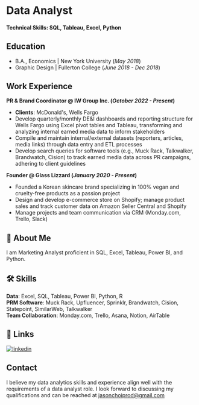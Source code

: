 # Data Analyst

#### Technical Skills: SQL, Tableau, Excel, Python

## Education
- B.A., Economics | New York University (_May 2018_)
- Graphic Design | Fullerton College (_June 2018 - Dec 2018_)

## Work Experience
**PR & Brand Coordinator @ IW Group Inc. (_October 2022 - Present_)**
- **Clients**: McDonald's, Wells Fargo
- Develop quarterly/monthly DE&I dashboards and reporting structure for Wells Fargo using Excel pivot tables and Tableau, transforming and analyzing internal earned media data to inform stakeholders
- Compile and maintain internal/external datasets (reporters, articles, media links) through data entry and ETL processes
- Develop search queries for software tools (e.g., Muck Rack, Talkwalker, Brandwatch, Cision) to track earned media data across PR campaigns, adhering to client guidelines

**Founder @ Glass Lizzard (_January 2020 - Present_)**
- Founded a Korean skincare brand specializing in 100% vegan and cruelty-free products as a passion project
- Design and develop e-commerce store on Shopify; manage product sales and track customer data on Amazon Seller Central and Shopify
- Manage projects and team communication via CRM (Monday.com, Trello, Slack)

## 🚀 About Me
I am Marketing Analyst proficient in SQL, Excel, Tableau, Power BI, and Python.

## 🛠 Skills
**Data**: Excel, SQL, Tableau, Power BI, Python, R  
**PRM Software**: Muck Rack, Upfluencer, Sprinklr, Brandwatch, Cision, Statepoint, SimilarWeb, Talkwalker  
**Team Collaboration**: Monday.com, Trello, Asana, Notion, AirTable

## 🔗 Links
[![linkedin](https://img.shields.io/badge/linkedin-0A66C2?style=for-the-badge&logo=linkedin&logoColor=white)](https://www.linkedin.com/in/jasonchoi24)

## Contact
I believe my data analytics skills and experience align well with the requirements of a data analyst role. I look forward to discussing my qualifications and can be reached at jasonchoiprod@gmail.com

